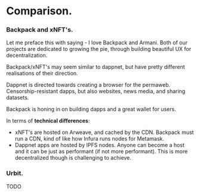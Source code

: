 # Comparison.

### Backpack and xNFT's.

Let me preface this with saying - I love Backpack and Armani. Both of our projects are dedicated to growing the pie, through building beautiful UX for decentralization.&#x20;

Backpack/xNFT's may seem similar to dappnet, but have pretty different realisations of their direction.

Dappnet is directed towards creating a browser for the permaweb. Censorship-resistant dapps, but also websites, news media, and sharing datasets.&#x20;

Backpack is honing in on building dapps and a great wallet for users.&#x20;

In terms of **technical differences**:

* xNFT's are hosted on Arweave, and cached by the CDN. Backpack must run a CDN, kind of like how Infura runs nodes for Metamask.&#x20;
* Dappnet apps are hosted by IPFS nodes. Anyone can become a host and it can be just as performant (if not more performant). This is more decentralized though is challenging to achieve.

### Urbit.

TODO

